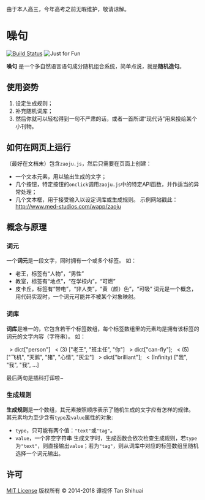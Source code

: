 由于本人高三，今年高考之前无暇维护，敬请谅解。
# 噪句
[![Build Status](http://img.shields.io/travis/tttttan/zaoju/master.svg?style=flat)](https://travis-ci.org/tttttan/zaoju)
![Just for Fun](https://img.shields.io/badge/just-for%20fun-orange.svg)

**噪句** 是一个多自然语言语句成分随机组合系统，简单点说，就是**随机造句**。
## 使用姿势
1. 设定生成规则；
2. 补充随机词库；
3. 然后你就可以轻松得到一句不严肃的话，或者一首所谓“现代诗”用来投给某个小刊物。
## 如何在网页上运行
（最好在文档末）包含`zaoju.js`，然后只需要在页面上创建：
+ 一个文本元素，用以输出生成的文字；
+ 几个按钮，特定按钮的`onclick`调用`zaoju.js`中的特定API函数，并作适当的异常处理；
+ 几个文本框，用于接受输入以设定词库或生成规则。
示例网站戳此：<http://www.med-studios.com/wapp/zaoju>
## 概念与原理
### 词元
一个**词元**是一段文字，同时拥有一个或多个标签。
如：
+ 老王，标签有“人物”，“男性”
+ 教室，标签有“地点”，“在学校内”，“可燃”
+ 皮卡丘，标签有“带电”，“非人类”，“黄（颜）色”，“可吸”
词元是一个概念，用代码实现时，一个词元可能并不被某个对象映射。
### 词库
**词库**是唯一的，它包含若干个标签数组，每个标签数组里的元素均是拥有该标签的词元的文字内容（字符串）。
如：

    > dict["person"]
    < (3) ["老王", "班主任", "你"]
    > dict["can-fly"];
    < (5) ["飞机", "天鹅", "猪", "心情", "灰尘"]
    > dict["brilliant"];
    < (Infinity) ["我", "我", "我", ...]

最后两句是插科打诨啦~
### 生成规则
**生成规则**是一个数组，其元素按照顺序表示了随机生成的文字应有怎样的规律。
其元素均为至少含有`type`及`value`属性的对象:
+ `type`，只可能有两个值：`"text"`或`"tag"`。
+ `value`，一个非空字符串
生成文字时，生成函数会依次检查生成规则，若`type`为`"text"`，则直接输出`value`；若为`"tag"`，则从词库中对应的标签数组里随机选择一个词元输出。
## 许可
[MIT License](https://github.com/TTTTTAN/zaoju/blob/master/LICENSE)
版权所有 &copy; 2014-2018 谭视怀 Tan Shihuai
